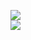 [![](https://img.shields.io/badge/Made%20With-Github%20Spray-lightgrey.svg?style=for-the-badge&logo=github)](https://github.com/Annihil/github-spray#18413)  
[![](https://i.imgur.com/2DrTn0Z.gif)](https://github.com/Annihil/github-spray)